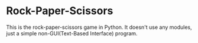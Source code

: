 # Rock-Paper-Scissors
This is the rock-paper-scissors game in Python.
It doesn't use any modules, just a simple non-GUI(Text-Based Interface) program.
